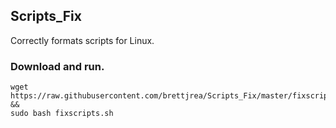 ## Scripts_Fix
Correctly formats scripts for Linux.

### Download and run.
```
wget https://raw.githubusercontent.com/brettjrea/Scripts_Fix/master/fixscripts.sh &&
sudo bash fixscripts.sh
```
